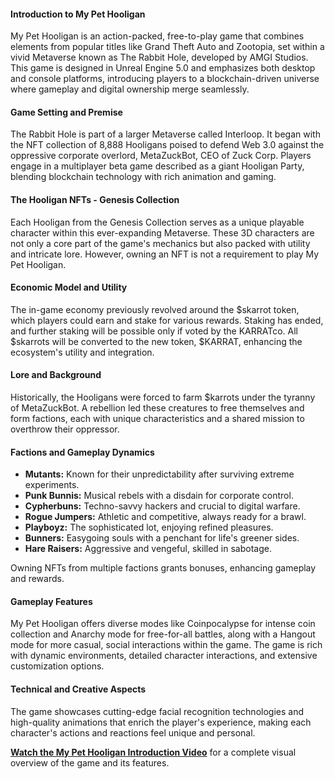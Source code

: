 #### **Introduction to My Pet Hooligan**
My Pet Hooligan is an action-packed, free-to-play game that combines elements from popular titles like Grand Theft Auto and Zootopia, set within a vivid Metaverse known as The Rabbit Hole, developed by AMGI Studios. This game is designed in Unreal Engine 5.0 and emphasizes both desktop and console platforms, introducing players to a blockchain-driven universe where gameplay and digital ownership merge seamlessly.

#### **Game Setting and Premise**
The Rabbit Hole is part of a larger Metaverse called Interloop. It began with the NFT collection of 8,888 Hooligans poised to defend Web 3.0 against the oppressive corporate overlord, MetaZuckBot, CEO of Zuck Corp. Players engage in a multiplayer beta game described as a giant Hooligan Party, blending blockchain technology with rich animation and gaming.

#### **The Hooligan NFTs - Genesis Collection**
Each Hooligan from the Genesis Collection serves as a unique playable character within this ever-expanding Metaverse. These 3D characters are not only a core part of the game's mechanics but also packed with utility and intricate lore. However, owning an NFT is not a requirement to play My Pet Hooligan.

#### **Economic Model and Utility**
The in-game economy previously revolved around the $skarrot token, which players could earn and stake for various rewards. Staking has ended, and further staking will be possible only if voted by the KARRATco. All $skarrots will be converted to the new token, $KARRAT, enhancing the ecosystem's utility and integration.

#### **Lore and Background**
Historically, the Hooligans were forced to farm $karrots under the tyranny of MetaZuckBot. A rebellion led these creatures to free themselves and form factions, each with unique characteristics and a shared mission to overthrow their oppressor.

#### **Factions and Gameplay Dynamics**
- **Mutants:** Known for their unpredictability after surviving extreme experiments.
- **Punk Bunnis:** Musical rebels with a disdain for corporate control.
- **Cypherbuns:** Techno-savvy hackers and crucial to digital warfare.
- **Rogue Jumpers:** Athletic and competitive, always ready for a brawl.
- **Playboyz:** The sophisticated lot, enjoying refined pleasures.
- **Bunners:** Easygoing souls with a penchant for life's greener sides.
- **Hare Raisers:** Aggressive and vengeful, skilled in sabotage.

Owning NFTs from multiple factions grants bonuses, enhancing gameplay and rewards.

#### **Gameplay Features**
My Pet Hooligan offers diverse modes like Coinpocalypse for intense coin collection and Anarchy mode for free-for-all battles, along with a Hangout mode for more casual, social interactions within the game. The game is rich with dynamic environments, detailed character interactions, and extensive customization options.

#### **Technical and Creative Aspects**
The game showcases cutting-edge facial recognition technologies and high-quality animations that enrich the player's experience, making each character's actions and reactions feel unique and personal.

**[Watch the My Pet Hooligan Introduction Video](https://www.youtube.com/watch?v=6NLnFhgX9kQ&ab_channel=MyPetHooligan)** for a complete visual overview of the game and its features.

